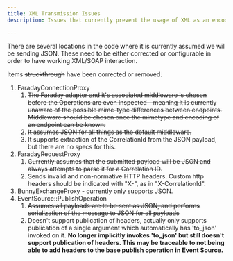 ```yaml
---
title: XML Transmission Issues
description: Issues that currently prevent the usage of XML as an encoding medium and need to be corrected.

---
```


There are several locations in the code where it is currently assumed we will be sending JSON.  These need to be either corrected or configurable in order to have working XML/SOAP interaction.

Items ~~struckthrough~~ have been corrected or removed.

1. FaradayConnectionProxy
   1. ~~The Faraday adapter and it's associated middleware is chosen before the Operations are even inspected - meaning it is currently unaware of the possible mime-type differences between endpoints.  Middleware should be chosen once the mimetype and encoding of an endpoint can be known.~~
   2. ~~It assumes JSON for all things as the default middleware.~~
   3. It supports extraction of the CorrelationId from the JSON payload, but there are no specs for this.
2. FaradayRequestProxy
   1. ~~Currently assumes that the submitted payload will be JSON and always attempts to parse it for a Correlation ID.~~
   2. Sends invalid and non-normative HTTP headers.  Custom http headers should be indicated with "X-", as in "X-CorrelationId".
3. BunnyExchangeProxy - currently only supports JSON.
4. EventSource::PublishOperation
   1. ~~Assumes all payloads are to be sent as JSON, and performs serialization of the message to JSON for all payloads~~
   2. Doesn't support publication of headers, actually only supports publication of a single argument which automatically has 'to_json' invoked on it. **No longer implicitly invokes 'to_json' but still doesn't support publication of headers.  This may be traceable to not being able to add headers to the base publish operation in Event Source.**